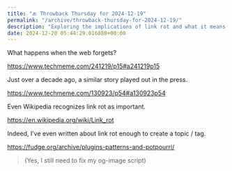 ```yaml
---
title: "🔙 Throwback Thursday for 2024-12-19"
permalink: "/archive/throwback-thursday-for-2024-12-19/"
description: "Exploring the implications of link rot and what it means when the web forgets."
date: 2024-12-20 05:44:29.016888+00:00
---
```


<!-- buttondown-editor-mode: fancy --><p>What happens when the web forgets?</p><p><a target="_blank" rel="noopener noreferrer nofollow" href="https://www.techmeme.com/241219/p15#a241219p15">https://www.techmeme.com/241219/p15#a241219p15</a></p><p>Just over a decade ago, a similar story played out in the press.</p><p><a target="_blank" rel="noopener noreferrer nofollow" href="https://www.techmeme.com/130923/p54#a130923p54">https://www.techmeme.com/130923/p54#a130923p54</a></p><p>Even Wikipedia recognizes link rot as important.</p><p><a target="_blank" rel="noopener noreferrer nofollow" href="https://en.wikipedia.org/wiki/Link_rot">https://en.wikipedia.org/wiki/Link_rot</a> </p><p>Indeed, I’ve even written about link rot enough to create a topic / tag.</p><p><a target="_blank" rel="noopener noreferrer nofollow" href="https://fudge.org/archive/plugins-patterns-and-potpourri/">https://fudge.org/archive/plugins-patterns-and-potpourri/</a></p><blockquote><p>(Yes, I still need to fix my og-image script)</p></blockquote>